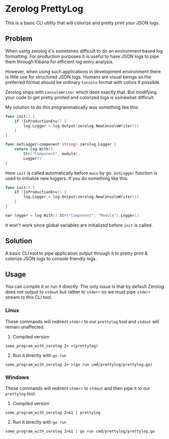 # Zerolog PrettyLog

This is a basic CLI utility that will colorize and pretty print your JSON logs.

## Problem

When using zerolog it's sometimes difficult to do an environment based log formatting.
For production purposes it is useful to have JSON logs to pipe them through Kibana for efficient log entry analysis.

However, when using such applications in development environment there is little use for structured JSON logs.
Humans are visual beings so the preferred format should be ordinary `Console` format with colors if possible.

Zerolog ships with `ConsoleWriter` which does exactly that. But modifying your code to get pretty printed and colorized
logs is somewhat difficult.

My solution to do this programmatically was something like this:

```go
func init() {
	if !IsProductionEnv() {
		log.Logger = log.Output(zerolog.NewConsoleWriter())
	}
}

func GetLogger(component string) zerolog.Logger {
	return log.With().
		Str("Component", module).
		Logger()
}
```

Here `init` is called automatically before `main` by go. `GetLogger` function is used to initialize new loggers.
If you do something like this:

```go
func init() {
	if !IsProductionEnv() {
		log.Logger = log.Output(zerolog.NewConsoleWriter())
	}
}

var logger = log.With().Str("Component", "Module").Logger()
```

It won't work since global variables are initialized before `init` is called.

## Solution

A basic CLI tool to pipe application output through it to pretty print & colorize JSON logs to console friendly logs.

## Usage

You can compile it or run it directly. The only issue is that by default Zerolog does not output to `stdout`
but rather to `stderr` so we must pipe `stderr` stream to this CLI tool.

### Linux

These commands will redirect `stderr` to our `prettylog` tool and `stdout` will remain unaffected.

1. Compiled version

```shell
some_program_with_zerolog 2> >(prettylog)
```

2. Run it directly with `go run`

```shell
some_program_with_zerolog 2> >(go run cmd/prettylog/prettylog.go)
```

### Windows

These commands will redirect `stderr` to `stdout` and then pipe it to our `prettylog` tool.

1. Compiled version

```shell
some_program_with_zerolog 2>&1 | prettylog
```

2. Run it directly with `go run`

```shell
some_program_with_zerolog 2>&1 | go run cmd/prettylog/prettylog.go
```
